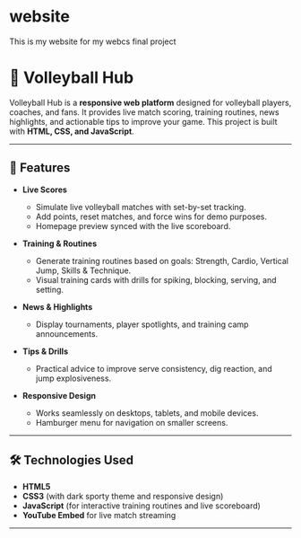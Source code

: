# website
This is my website for my webcs final project
# 🏐 Volleyball Hub

Volleyball Hub is a **responsive web platform** designed for volleyball players, coaches, and fans. It provides live match scoring, training routines, news highlights, and actionable tips to improve your game. This project is built with **HTML, CSS, and JavaScript**.

---

## 🌟 Features

- **Live Scores**
  - Simulate live volleyball matches with set-by-set tracking.
  - Add points, reset matches, and force wins for demo purposes.
  - Homepage preview synced with the live scoreboard.

- **Training & Routines**
  - Generate training routines based on goals: Strength, Cardio, Vertical Jump, Skills & Technique.
  - Visual training cards with drills for spiking, blocking, serving, and setting.

- **News & Highlights**
  - Display tournaments, player spotlights, and training camp announcements.

- **Tips & Drills**
  - Practical advice to improve serve consistency, dig reaction, and jump explosiveness.

- **Responsive Design**
  - Works seamlessly on desktops, tablets, and mobile devices.
  - Hamburger menu for navigation on smaller screens.

---

## 🛠 Technologies Used

- **HTML5**
- **CSS3** (with dark sporty theme and responsive design)
- **JavaScript** (for interactive training routines and live scoreboard)
- **YouTube Embed** for live match streaming

---
